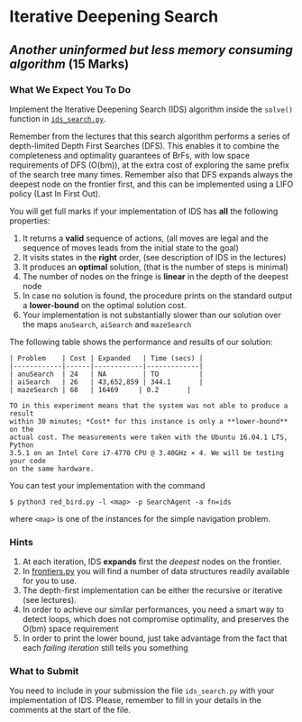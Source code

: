 # Iterative Deepening Search
## _Another uninformed but less memory consuming algorithm_ (15 Marks)

### What We Expect You To Do

Implement the Iterative Deepening Search (IDS) algorithm inside the `solve()`
function in [`ids_search.py`](../code/ids_search.py).

Remember from the lectures that this search algorithm performs a series of
depth-limited Depth First Searches (DFS). This enables it to combine the
completeness and optimality guarantees of BrFs, with low space
requirements of DFS (O(bm)), at the extra cost of exploring the same prefix of the
search tree many times. Remember also that DFS expands always the deepest node on the frontier first,
and this can be implemented using a LIFO policy (Last In First Out).

You will get full marks if your implementation of IDS has **all** the following properties:

1. It returns a **valid** sequence of actions, (all moves are legal and the
   sequence of moves leads from the initial state to the goal)
2. It visits states in the **right** order, (see description of IDS in the
   lectures)
3. It produces an **optimal** solution, (that is the number of steps is minimal)
4. The number of nodes on the fringe is **linear** in the depth of the deepest node
5. In case no solution is found, the procedure prints on the standard output a **lower-bound** on the
   optimal solution cost. 
6. Your implementation is not substantially slower than our solution over the maps
   `anuSearch`, `aiSearch` and `mazeSearch` 

The following table shows the
   performance and results of our solution:

    | Problem    | Cost | Expanded   | Time (secs) |
    |------------|------|------------|-------------|
    | anuSearch  | 24   | NA         | TO          |
    | aiSearch   | 26   | 43,652,859 | 344.1       |
    | mazeSearch | 68   | 16469     | 0.2       |

    TO in this experiment means that the system was not able to produce a result
    within 30 minutes; *Cost* for this instance is only a **lower-bound** on the
    actual cost. The measurements were taken with the Ubuntu 16.04.1 LTS, Python
    3.5.1 on an Intel Core i7-4770 CPU @ 3.40GHz × 4. We will be testing your code
    on the same hardware.

You can test your implementation with the command

```
$ python3 red_bird.py -l <map> -p SearchAgent -a fn=ids
```

where `<map>` is one of the instances for the simple navigation problem.

### Hints

1. At each iteration, IDS **expands** first the *deepest* nodes on the frontier. 
2. In [frontiers.py](../master/code/frontiers.py) you will find a number of data
   structures readily available for you to use. 
3. The depth-first implementation can be either the recursive or iterative (see
   lectures).
4. In order to achieve our similar performances, you need a smart way to detect
   loops, which does not compromise optimality, and preserves the O(bm) space requirement
5. In order to print the lower bound, just take advantage from the fact that each *failing iteration* still tells you something

### What to Submit

You need to include in your submission the file `ids_search.py` with your implementation
of IDS. Please, remember to fill in your details in the comments at the start of the file.
